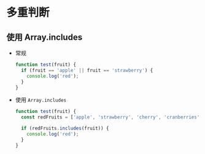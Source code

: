 # 多重判断

## 使用 Array.includes

  - 常规

    ```javascript
    function test(fruit) {
      if (fruit == 'apple' || fruit == 'strawberry') {
        console.log('red');
      }
    }
    ```

  - 使用 `Array.includes`

    ```javascript
    function test(fruit) {
      const redFruits = ['apple', 'strawberry', 'cherry', 'cranberries'];

      if (redFruits.includes(fruit)) {
        console.log('red');
      }
    }
    ```
